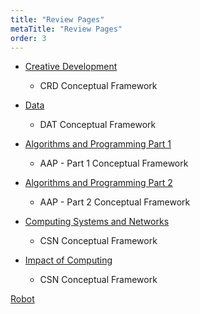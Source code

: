 ```yaml
---
title: "Review Pages"
metaTitle: "Review Pages"
order: 3
---
```


* [Creative Development](/unit-8/review-pages/creative-development)
    * CRD Conceptual Framework

* [Data](/unit-8/review-pages/data)
    * DAT Conceptual Framework

* [Algorithms and Programming Part 1](/unit-8/review-pages/algorithms-programmint-part1)
    * AAP - Part 1 Conceptual Framework

* [Algorithms and Programming Part 2](/unit-8/review-pages/algorithms-programmint-part2)
    * AAP - Part 2 Conceptual Framework

* [Computing Systems and Networks](/unit-8/review-pages/computing-systems-networks)
    * CSN Conceptual Framework

* [Impact of Computing](/unit-8/review-pages/impact-computing)
    * CSN Conceptual Framework

[Robot](/unit-8/review-pages/robot)